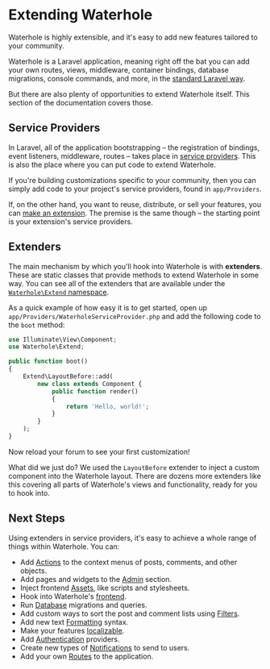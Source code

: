 # Extending Waterhole
Waterhole is highly extensible, and it's easy to add new features tailored to your community.

Waterhole is a Laravel application, meaning right off the bat you can add your own routes, views, middleware, container bindings, database migrations, console commands, and more, in the [standard Laravel way](https://laravel.com/docs/9.x).

But there are also plenty of opportunities to extend Waterhole itself. This section of the documentation covers those.

## Service Providers
In Laravel, all of the application bootstrapping – the registration of bindings, event listeners, middleware, routes – takes place in [service providers](https://laravel.com/docs/9.x/providers). This is also the place where you can put code to extend Waterhole.

If you're building customizations specific to your community, then you can simply add code to your project's service providers, found in `app/Providers`.

If, on the other hand, you want to reuse, distribute, or sell your features, you can [make an extension](./distribution.md). The premise is the same though – the starting point is your extension's service providers.

## Extenders
The main mechanism by which you'll hook into Waterhole is with **extenders**. These are static classes that provide methods to extend Waterhole in some way. You can see all of the extenders that are available under the [`Waterhole\Extend` namespace](https://waterhole.dev/docs/reference/Waterhole/Extend.html).

As a quick example of how easy it is to get started, open up `app/Providers/WaterholeServiceProvider.php` and add the following code to the `boot` method:

```php
use Illuminate\View\Component;
use Waterhole\Extend;

public function boot()
{
    Extend\LayoutBefore::add(
        new class extends Component {
            public function render()
            {
                return 'Hello, world!';
            }
        }
    );
}
```

Now reload your forum to see your first customization!

What did we just do? We used the `LayoutBefore` extender to inject a custom component into the Waterhole layout. There are dozens more extenders like this covering all parts of Waterhole's views and functionality, ready for you to hook into.

## Next Steps
Using extenders in service providers, it's easy to achieve a whole range of things within Waterhole. You can:

- Add [Actions](./actions.md) to the context menus of posts, comments, and other objects.
- Add pages and widgets to the [Admin](./admin.md) section.
- Inject frontend [Assets](./assets.md), like scripts and stylesheets.
- Hook into Waterhole's [frontend](./frontend.md).
- Run [Database](./database.md) migrations and queries.
- Add custom ways to sort the post and comment lists using [Filters](./filters.md).
- Add new text [Formatting](./formatting.md) syntax.
- Make your features [localizable](./internationalization.md).
- Add [Authentication](./authentication.md) providers.
- Create new types of [Notifications](./notifications.md) to send to users.
- Add your own [Routes](./routes.md) to the application.
